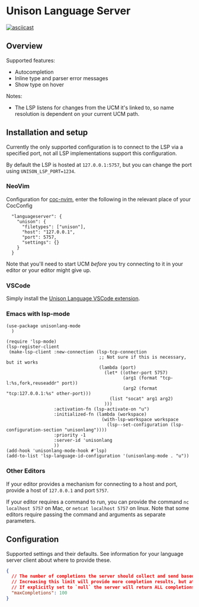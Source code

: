 # Unison Language Server

[![asciicast](https://asciinema.org/a/Kwa7NscffA3R8KCHxq1OavRm0.svg)](https://asciinema.org/a/Kwa7NscffA3R8KCHxq1OavRm0)

## Overview

Supported features:

* Autocompletion
* Inline type and parser error messages
* Show type on hover

Notes:

* The LSP listens for changes from the UCM it's linked to, so name resolution is dependent on your current UCM path.

## Installation and setup

Currently the only supported configuration is to connect to the LSP via a specified port, not all LSP implementations support this configuration.

By default the LSP is hosted at `127.0.0.1:5757`, but you can change the port using `UNISON_LSP_PORT=1234`.


### NeoVim

Configuration for [coc-nvim](https://github.com/neoclide/coc.nvim), enter the following in the relevant place of your CocConfig

```
  "languageserver": {
    "unison": {
      "filetypes": ["unison"],
      "host": "127.0.0.1",
      "port": 5757,
      "settings": {}
    }
  }
```

Note that you'll need to start UCM _before_ you try connecting to it in your editor or your editor might give up.

### VSCode

Simply install the [Unison Language VSCode extension](https://marketplace.visualstudio.com/items?itemName=unison-lang.unison).

### Emacs with lsp-mode

```elisp
(use-package unisonlang-mode
  )

(require 'lsp-mode)
(lsp-register-client
 (make-lsp-client :new-connection (lsp-tcp-connection
                                   ;; Not sure if this is necessary, but it works
                                   (lambda (port)
                                     (let* ((other-port 5757)
                                            (arg1 (format "tcp-l:%s,fork,reuseaddr" port))
                                            (arg2 (format "tcp:127.0.0.1:%s" other-port)))
                                       (list "socat" arg1 arg2)
                                     )))
                  :activation-fn (lsp-activate-on "u")
                  :initialized-fn (lambda (workspace)
                                    (with-lsp-workspace workspace
                                      (lsp--set-configuration (lsp-configuration-section "unisonlang"))))
                  :priority -1
                  :server-id 'unisonlang
                  ))
(add-hook 'unisonlang-mode-hook #'lsp)
(add-to-list 'lsp-language-id-configuration '(unisonlang-mode . "u"))
```


### Other Editors

If your editor provides a mechanism for connecting to a host and port, provide a host of `127.0.0.1` and port `5757`.

If your editor requires a command to run, you can provide the command `nc localhost 5757` on Mac, or `netcat localhost 5757` on linux.
Note that some editors require passing the command and arguments as separate parameters.

## Configuration

Supported settings and their defaults. See information for your language server client about where to provide these.

```json
{
  // The number of completions the server should collect and send based on a single query.
  // Increasing this limit will provide more completion results, but at the cost of being slower to respond.
  // If explicitly set to `null` the server will return ALL completions available.
  "maxCompletions": 100
}
```
